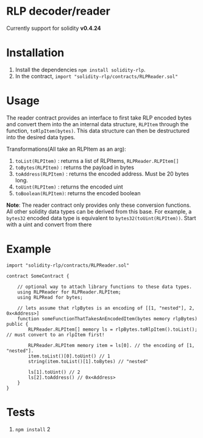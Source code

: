 # RLP decoder/reader
  Currently support for solidity **v0.4.24**  

# Installation
1. Install the dependencies `npm install solidity-rlp`.
2. In the contract, `import "solidity-rlp/contracts/RLPReader.sol"`

# Usage
The reader contract provides an interface to first take RLP encoded bytes and convert them into the
an internal data structure, `RLPItem` through the function, `toRlpItem(bytes)`. This data structure can then be
destructured into the desired data types.

Transformations(All take an RLPItem as an arg):  
1. `toList(RLPItem)` : returns a list of RLPItems, `RLPReader.RLPItem[]`
2. `toBytes(RLPItem)` : returns the payload in bytes
3. `toAddress(RLPItem)` : returns the encoded address. Must be 20 bytes long.
4. `toUint(RLPItem)` : returns the encoded uint
5. `toBoolean(RLPItem)`: returns the encoded boolean

**Note**: The reader contract only provides only these conversion functions. All other solidity data types can be derived from
this base. For example, a `bytes32` encoded data type is equivalent to `bytes32(toUint(RLPItem))`. Start with a uint and convert from there

# Example
```solidity
import "solidity-rlp/contracts/RLPReader.sol"

contract SomeContract {
    
    // optional way to attach library functions to these data types.
    using RLPReader for RLPReader.RLPItem;
    using RLPRead for bytes;

    // lets assume that rlpBytes is an encoding of [[1, "nested"], 2, 0x<Address>]
    function someFunctionThatTakesAnEncodedItem(bytes memory rlpBytes) public {
        RLPReader.RLPItem[] memory ls = rlpBytes.toRlpItem().toList(); // must convert to an rlpItem first!

        RLPReader.RLPItem memory item = ls[0]. // the encoding of [1, "nested"].
        item.toList()[0].toUint() // 1
        string(item.toList()[1].toBytes) // "nested"

        ls[1].toUint() // 2
        ls[2].toAddress() // 0x<Address>
    }
}
```


# Tests
1. `npm install`
2

